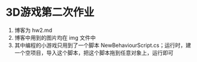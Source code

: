 # 3D游戏第二次作业

1. 博客为 hw2.md
2. 博客中用到的图片均在 img 文件中
3. 其中编程的小游戏只用到了一个脚本 NewBehaviourScript.cs；运行时，建一个空项目，导入这个脚本，把这个脚本拖到任意对象上，运行即可